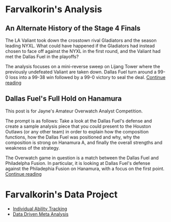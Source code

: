 # Farvalkorin's Analysis

## An Alternate History of the Stage 4 Finals

The LA Valiant took down the crosstown rival Gladiators and the season leading NYXL. What could have happened if the Gladiators had instead chosen to face off against the NYXL in the first round, and the Valiant had met the Dallas Fuel in the playoffs?

The analysis focuses on a mini-reverse sweep on Lijang Tower where the previously undefeated Valiant are taken down. Dallas Fuel turn around a 99-0 loss into a 99-38 win followed by a 99-0 victory to seal the deal. [Continue reading](https://farvalkorin.github.io/analyst/alt_finals)

## Dallas Fuel's Full Hold on Hanamura

This post is for Jayne's Amateur Overwatch Analyst Competition.

The prompt is as follows: Take a look at the Dallas Fuel's defense and create a sample analysis piece that you could present to the Houston Outlaws (or any other team) in order to explain how the composition functions, how the Dallas Fuel was positioned and why, why the composition is strong on Hanamura A, and finally the overall strengths and weakness of the strategy.

The Overwatch game in question is a match between the Dallas Fuel and Philadelpha Fusion. In particular, it is looking at Dallas Fuel's defense against the Philadephia Fusion on Hanamura, with a focus on the first point. [Continue reading](https://farvalkorin.github.io/analyst/main)

# Farvalkorin's Data Project

- [Individual Ability Tracking](https://farvalkorin.github.io/analyst/tracker)
- [Data Driven Meta Analysis](https://farvalkorin.github.io/analyst/meta)
